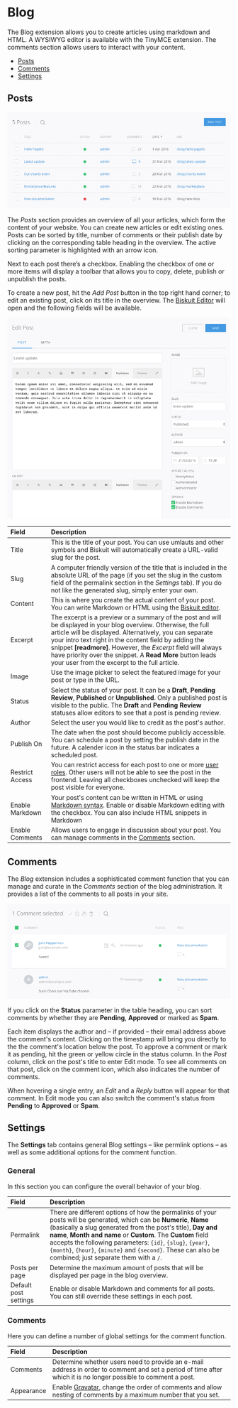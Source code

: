 # Blog

<p class="uk-article-lead">The Blog extension allows you to create articles using markdown and HTML. A WYSIWYG editor is available with the TinyMCE extension. The comments section allows users to interact with your content.</p>

<ul class="uk-list">
    <li><a href="#posts">Posts</a></li>
    <li><a href="#comments">Comments</a></li>
    <li><a href="#settings">Settings</a></li>
</ul>

## Posts

![Blog Posts](assets/blog-posts.png)

The _Posts_ section provides an overview of all your articles, which form the content of your website. You can create new articles or edit existing ones. Posts can be sorted by title, number of comments or their publish date by clicking on the corresponding table heading in the overview. The active sorting parameter is highlighted with an arrow icon.

Next to each post there’s a checkbox. Enabling the checkbox of one or more items will display a toolbar that allows you to copy, delete, publish or unpublish the posts.

To create a new post, hit the *Add Post* button in the top right hand corner; to edit an existing post, click on its title in the overview. The [Biskuit Editor](editor.md) will open and the following fields will be available.

![Blog Edit Post](assets/blog-edit-post.png)

Field           | Description
:-------------- | :-----------------------------------------------------------------------------------------------------------------------------------
Title           | This is the title of your post. You can use umlauts and other symbols and Biskuit will automatically create a URL-valid slug for the post.
Slug            | A computer friendly version of the title that is included in the absolute URL of the page (if you set the slug in the custom field of the permalink section in the _Settings_ tab). If you do not like the generated slug, simply enter your own.
Content         | This is where you create the actual content of your post. You can write Markdown or HTML using the [Biskuit editor](editor.md).
Excerpt         | The excerpt is a preview or a summary of the post and will be displayed in your blog overview. Otherwise, the full article will be displayed. Alternatively, you can separate your intro text right in the content field by adding the snippet **&#91;readmore&#93;**. However, the _Excerpt_ field will always have priority over the snippet. A **Read More** button leads your user from the excerpt to the full article. 
Image           | Use the image picker to select the featured image for your post or type in the URL.
Status          | Select the status of your post. It can be a **Draft**, **Pending Review**, **Published** or **Unpublished**. Only a published post is visible to the public. The **Draft** and **Pending Review** statuses allow editors to see that a post is pending review.
Author          | Select the user you would like to credit as the post's author.
Publish On      | The date when the post should become publicly accessible. You can schedule a post by setting the publish date in the future. A calender icon in the status bar indicates a scheduled post.
Restrict Access | You can restrict access for each post to one or more [user roles](users.md). Other users will not be able to see the post in the frontend. Leaving all checkboxes unchecked will keep the post visible for everyone.
Enable Markdown | Your post's content can be written in HTML or using [Markdown syntax](http://daringfireball.net/projects/markdown/syntax). Enable or disable Markdown editing with the checkbox. You can also include HTML snippets in Markdown
Enable Comments | Allows users to engage in discussion about your post. You can manage comments in the [Comments](#comments) section.

## Comments
The _Blog_ extension includes a sophisticated comment function that you can manage and curate in the _Comments_ section of the blog administration. It provides a list of the comments to all posts in your site.

![Blog Comments](assets/blog-comments.png)

If you click on the **Status** parameter in the table heading, you can sort comments by whether they are **Pending**, **Approved** or marked as **Spam**.

Each item displays the author and – if provided – their email address above the comment's content. Clicking on the timestamp will bring you directly to the the comment's location below the post. To approve a comment or mark it as pending, hit the green or yellow circle in the status column. In the _Post_ column, click on the post's title to enter Edit mode. To see all comments on that post, click on the comment icon, which also indicates the number of comments.

When hovering a single entry, an _Edit_ and a _Reply_ button will appear for that comment. In Edit mode you can also switch the comment's status from **Pending** to **Approved** or **Spam**.

## Settings
The **Settings** tab contains general Blog settings – like permlink options – as well as some additional options for the comment function.

### General

In this section you can configure the overall behavior of your blog.

Field                 | Description
:-------------------- | :-----------------------------------------------------------------------------------------------------------------------------------------------------------------------------------------------------------------------------------------------------------------------------------------
Permalink             | There are different options of how the permalinks of your posts will be generated, which can be **Numeric**, **Name** (basically a slug generated from the post's title), **Day and name**, **Month and name** or **Custom**. The **Custom** field accepts the following parameters: <code>{id}</code>, <code>{slug}</code>, <code>{year}</code>, <code>{month}</code>, <code>{hour}</code>, <code>{minute}</code> and <code>{second}</code>. These can also be combined; just separate them with a <code>/</code>.
Posts per page        | Determine the maximum amount of posts that will be displayed per page in the blog overview.
Default post settings | Enable or disable Markdown and comments for all posts. You can still override these settings in each post.

### Comments

Here you can define a number of global settings for the comment function.

Field                 | Description
:-------------------- | :-----------------------------------------------------------------------------------------------------------------------------------------------------------------------------------------------------------------------------------------------------------------------------------------
Comments              | Determine whether users need to provide an e-mail address in order to comment and set a period of time after which it is no longer possible to comment a post.
Appearance            | Enable [Gravatar](http://gravatar.com), change the order of comments and allow nesting of comments by a maximum number that you set.
